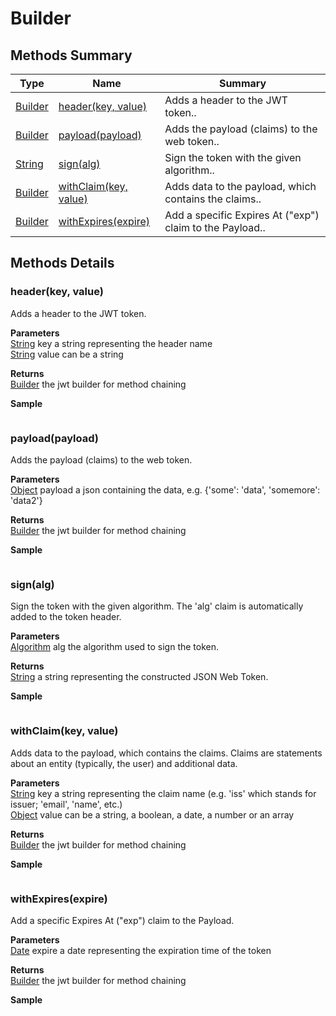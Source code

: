 #  Builder


## Methods Summary

| Type                                                  | Name                    | Summary                                                                                                           |
| ----------------------------------------------------- | ----------------------- | ----------------------------------------------------------------------------------------------------------------- |
| [Builder](../../Builder.md) | [header(key, value)](Builder.md#header-key-value)                   | Adds a header to the JWT token..                                    |
| [Builder](../../Builder.md) | [payload(payload)](Builder.md#payload-payload)                   | Adds the payload (claims) to the web token..                                    |
| [String](../../JSLib/String.md) | [sign(alg)](Builder.md#sign-alg)                   | Sign the token with the given algorithm..                                    |
| [Builder](../../Builder.md) | [withClaim(key, value)](Builder.md#withclaim-key-value)                   | Adds data to the payload, which contains the claims..                                    |
| [Builder](../../Builder.md) | [withExpires(expire)](Builder.md#withexpires-expire)                   | Add a specific Expires At ("exp") claim to the Payload..                                    |

## Methods Details

### header(key, value)

Adds a header to the JWT token.

**Parameters**\
[String](../../JSLib/String.md) key a string representing the header name\
[String](../../JSLib/String.md) value can be a string

**Returns**\
[Builder](../../Builder.md) the jwt builder for method chaining


**Sample**

```javascript

```
### payload(payload)

Adds the payload (claims) to the web token.

**Parameters**\
[Object](../../JSLib/Object.md) payload a json containing the data,
		e.g. {'some': 'data', 'somemore': 'data2'}

**Returns**\
[Builder](../../Builder.md) the jwt builder for method chaining


**Sample**

```javascript

```
### sign(alg)

Sign the token with the given algorithm.
The 'alg' claim is automatically added to the token header.

**Parameters**\
[Algorithm](../../Algorithm.md) alg the algorithm used to sign the token.

**Returns**\
[String](../../JSLib/String.md) a string representing the constructed JSON Web Token.


**Sample**

```javascript

```
### withClaim(key, value)

Adds data to the payload, which contains the claims.
Claims are statements about an entity (typically, the user) and additional data.

**Parameters**\
[String](../../JSLib/String.md) key a string representing the claim name (e.g. 'iss' which stands for issuer; 'email', 'name', etc.)\
[Object](../../JSLib/Object.md) value can be a string, a boolean, a date, a number or an array

**Returns**\
[Builder](../../Builder.md) the jwt builder for method chaining


**Sample**

```javascript

```
### withExpires(expire)

Add a specific Expires At ("exp") claim to the Payload.

**Parameters**\
[Date](../../JSLib/Date.md) expire a date representing the expiration time of the token

**Returns**\
[Builder](../../Builder.md) the jwt builder for method chaining


**Sample**

```javascript

```

